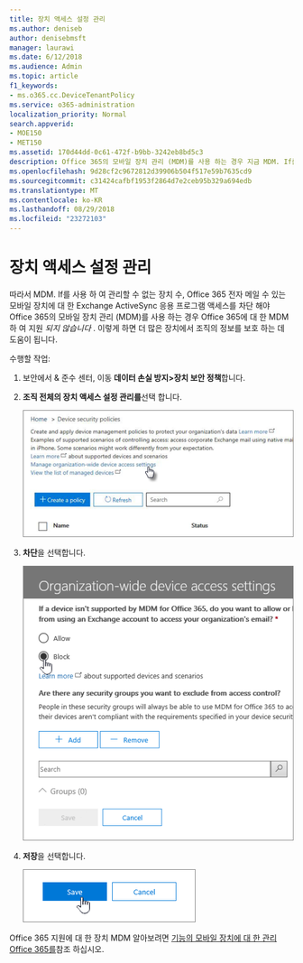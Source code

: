 ```yaml
---
title: 장치 액세스 설정 관리
ms.author: deniseb
author: denisebmsft
manager: laurawi
ms.date: 6/12/2018
ms.audience: Admin
ms.topic: article
f1_keywords:
- ms.o365.cc.DeviceTenantPolicy
ms.service: o365-administration
localization_priority: Normal
search.appverid:
- MOE150
- MET150
ms.assetid: 170d44dd-0c61-472f-b9bb-3242eb8bd5c3
description: Office 365의 모바일 장치 관리 (MDM)를 사용 하는 경우 지금 MDM. If를 사용 하 여 관리할 수 없는 장치 수, Office 365 전자 메일 MDM 하 여 Office 365에 대 한 지원 하지 않는 모바일 장치에 대 한 Exchange ActiveSync 응용 프로그램 액세스를 차단 해야 합니다. 이렇게 하면 더 많은 장치에서 조직의 정보를 보호 하는 데 도움이 됩니다.
ms.openlocfilehash: 9d28cf2c9672812d39906b504f517e59b7635cd9
ms.sourcegitcommit: c31424cafbf1953f2864d7e2ceb95b329a694edb
ms.translationtype: MT
ms.contentlocale: ko-KR
ms.lasthandoff: 08/29/2018
ms.locfileid: "23272103"
---
```

# <a name="manage-device-access-settings"></a>장치 액세스 설정 관리

따라서 MDM. If를 사용 하 여 관리할 수 없는 장치 수, Office 365 전자 메일 수 있는 모바일 장치에 대 한 Exchange ActiveSync 응용 프로그램 액세스를 차단 해야 Office 365의 모바일 장치 관리 (MDM)를 사용 하는 경우 Office 365에 대 한 MDM 하 여 지원 *되지 않습니다* . 이렇게 하면 더 많은 장치에서 조직의 정보를 보호 하는 데 도움이 됩니다. 
  
수행할 작업:
  
1. 보안에서 &amp; 준수 센터, 이동 **데이터 손실 방지\>장치 보안 정책**합니다.
    
2. **조직 전체의 장치 액세스 설정 관리를**선택 합니다.
    
    ![규정 준수 센터로 이동 \> 장치 및 장치 액세스의 설정 관리 링크를 클릭 합니다.](media/b9f4da3c-dfa5-4913-8482-42a077cb4f56.png)
  
3. **차단**을 선택합니다. 
    
    ![블록 선택-장치 액세스 관리](media/02a3dc32-2b4f-4bde-9f79-45dcb0694141.png)
  
4. **저장**을 선택합니다.
    
    ![관리 장치 액세스 패널에서 저장 단추](media/ed398c5d-3845-4c64-a9e5-a3f4577f9857.png)
  
Office 365 지원에 대 한 장치 MDM 알아보려면 [기능의 모바일 장치에 대 한 관리 Office 365를](capabilities-of-mobile-device-management.md)참조 하십시오.
  

